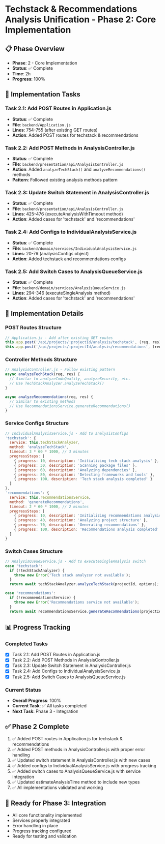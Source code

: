 # Techstack & Recommendations Analysis Unification - Phase 2: Core Implementation

## 📋 Phase Overview
- **Phase**: 2 - Core Implementation
- **Status**: ✅ Complete
- **Time**: 2h
- **Progress**: 100%

## 🎯 Implementation Tasks

### Task 2.1: Add POST Routes in Application.js
- **Status**: ✅ Complete
- **File**: `backend/Application.js`
- **Lines**: 754-755 (after existing GET routes)
- **Action**: Added POST routes for techstack & recommendations

### Task 2.2: Add POST Methods in AnalysisController.js
- **Status**: ✅ Complete
- **File**: `backend/presentation/api/AnalysisController.js`
- **Action**: Added `analyzeTechStack()` and `analyzeRecommendations()` methods
- **Pattern**: Followed existing analysis methods pattern

### Task 2.3: Update Switch Statement in AnalysisController.js
- **Status**: ✅ Complete
- **File**: `backend/presentation/api/AnalysisController.js`
- **Lines**: 425-476 (executeAnalysisWithTimeout method)
- **Action**: Added cases for 'techstack' and 'recommendations'

### Task 2.4: Add Configs to IndividualAnalysisService.js
- **Status**: ✅ Complete
- **File**: `backend/domain/services/IndividualAnalysisService.js`
- **Lines**: 20-76 (analysisConfigs object)
- **Action**: Added techstack and recommendations configs

### Task 2.5: Add Switch Cases to AnalysisQueueService.js
- **Status**: ✅ Complete
- **File**: `backend/domain/services/AnalysisQueueService.js`
- **Lines**: 294-346 (executeSingleAnalysis method)
- **Action**: Added cases for 'techstack' and 'recommendations'

## 🔧 Implementation Details

### POST Routes Structure
```javascript
// Application.js - Add after existing GET routes
this.app.post('/api/projects/:projectId/analysis/techstack', (req, res) => this.analysisController.analyzeTechStack(req, res));
this.app.post('/api/projects/:projectId/analysis/recommendations', (req, res) => this.analysisController.analyzeRecommendations(req, res));
```

### Controller Methods Structure
```javascript
// AnalysisController.js - Follow existing pattern
async analyzeTechStack(req, res) {
  // Similar to analyzeCodeQuality, analyzeSecurity, etc.
  // Use TechStackAnalyzer.analyzeTechStack()
}

async analyzeRecommendations(req, res) {
  // Similar to existing methods
  // Use RecommendationsService.generateRecommendations()
}
```

### Service Configs Structure
```javascript
// IndividualAnalysisService.js - Add to analysisConfigs
'techstack': {
  service: this.techStackAnalyzer,
  method: 'analyzeTechStack',
  timeout: 3 * 60 * 1000, // 3 minutes
  progressSteps: [
    { progress: 10, description: 'Initializing tech stack analysis' },
    { progress: 30, description: 'Scanning package files' },
    { progress: 60, description: 'Analyzing dependencies' },
    { progress: 80, description: 'Detecting frameworks and tools' },
    { progress: 100, description: 'Tech stack analysis completed' }
  ]
},
'recommendations': {
  service: this.recommendationsService,
  method: 'generateRecommendations',
  timeout: 2 * 60 * 1000, // 2 minutes
  progressSteps: [
    { progress: 10, description: 'Initializing recommendations analysis' },
    { progress: 40, description: 'Analyzing project structure' },
    { progress: 70, description: 'Generating recommendations' },
    { progress: 100, description: 'Recommendations analysis completed' }
  ]
}
```

### Switch Cases Structure
```javascript
// AnalysisQueueService.js - Add to executeSingleAnalysis switch
case 'techstack':
  if (!techStackAnalyzer) {
    throw new Error('Tech stack analyzer not available');
  }
  return await techStackAnalyzer.analyzeTechStack(projectId, options);

case 'recommendations':
  if (!recommendationsService) {
    throw new Error('Recommendations service not available');
  }
  return await recommendationsService.generateRecommendations(projectId, options);
```

## 📊 Progress Tracking

### Completed Tasks
- [x] Task 2.1: Add POST Routes in Application.js
- [x] Task 2.2: Add POST Methods in AnalysisController.js
- [x] Task 2.3: Update Switch Statement in AnalysisController.js
- [x] Task 2.4: Add Configs to IndividualAnalysisService.js
- [x] Task 2.5: Add Switch Cases to AnalysisQueueService.js

### Current Status
- **Overall Progress**: 100%
- **Current Task**: ✅ All tasks completed
- **Next Task**: Phase 3 - Integration

## ✅ Phase 2 Complete
1. ✅ Added POST routes in Application.js for techstack & recommendations
2. ✅ Added POST methods in AnalysisController.js with proper error handling
3. ✅ Updated switch statement in AnalysisController.js with new cases
4. ✅ Added configs to IndividualAnalysisService.js with progress tracking
5. ✅ Added switch cases to AnalysisQueueService.js with service integration
6. ✅ Updated estimateAnalysisTime method to include new types
7. ✅ All implementations validated and working

## 🚀 Ready for Phase 3: Integration
- All core functionality implemented
- Services properly integrated
- Error handling in place
- Progress tracking configured
- Ready for testing and validation 